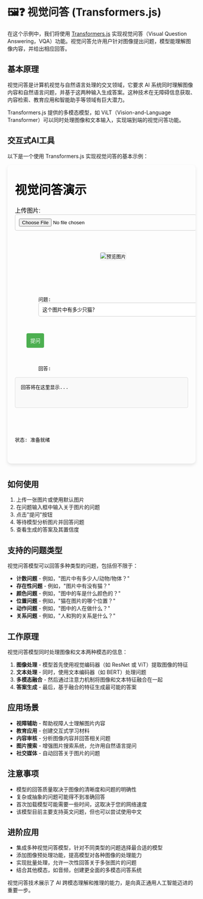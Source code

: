 # 🖼️❓ 视觉问答 (Transformers.js)

在这个示例中，我们将使用 [Transformers.js](https://huggingface.co/docs/transformers.js/index) 实现视觉问答（Visual Question Answering，VQA）功能。视觉问答允许用户针对图像提出问题，模型能理解图像内容，并给出相应回答。

## 基本原理

视觉问答是计算机视觉与自然语言处理的交叉领域，它要求 AI 系统同时理解图像内容和自然语言问题，并基于这两种输入生成答案。这种技术在无障碍信息获取、内容检索、教育应用和智能助手等领域有巨大潜力。

Transformers.js 提供的多模态模型，如 ViLT（Vision-and-Language Transformer）可以同时处理图像和文本输入，实现端到端的视觉问答功能。

## 交互式AI工具

以下是一个使用 Transformers.js 实现视觉问答的基本示例：

<div style="position: relative; padding-bottom: 10px;">
<iframe id="视觉问答示例" style="width: 100%; height: 800px; border: none; border-radius: 10px; box-shadow: 0 4px 8px rgba(0,0,0,0.1);" srcdoc='<!DOCTYPE html>
<html lang="zh">
<head>
    <title>Transformers.js 视觉问答示例</title>
    <script src="https://cdn.jsdelivr.net/npm/@xenova/transformers@2.14.0"></script>
    <style>
        body {
            font-family: Arial, sans-serif;
            max-width: 800px;
            margin: 0 auto;
            padding: 20px;
        }
        .container {
            display: flex;
            flex-direction: column;
            gap: 15px;
        }
        .image-container {
            max-width: 100%;
            text-align: center;
            margin-bottom: 20px;
        }
        #preview-image {
            max-width: 100%;
            max-height: 400px;
            border: 1px solid #ddd;
            border-radius: 4px;
        }
        input[type="text"], input[type="file"] {
            width: 100%;
            padding: 10px;
            border: 1px solid #ccc;
            border-radius: 4px;
        }
        button {
            padding: 10px;
            background-color: #4CAF50;
            color: white;
            border: none;
            border-radius: 4px;
            cursor: pointer;
        }
        button:hover {
            background-color: #45a049;
        }
        button:disabled {
            background-color: #cccccc;
            cursor: not-allowed;
        }
        #answer {
            padding: 15px;
            border: 1px solid #ddd;
            border-radius: 4px;
            background-color: #f9f9f9;
            min-height: 50px;
        }
        .example-questions {
            background-color: #f0f0f0;
            padding: 15px;
            border-radius: 4px;
            margin-top: 20px;
        }
        .example-questions ul {
            margin: 0;
            padding-left: 20px;
        }
        .loading {
            display: inline-block;
            width: 20px;
            height: 20px;
            border: 3px solid rgba(0,0,0,0.1);
            border-radius: 50%;
            border-top-color: #4CAF50;
            animation: spin 1s ease-in-out infinite;
        }
        @keyframes spin {
            to { transform: rotate(360deg); }
        }
    </style>
</head>
<body>
    <h1>视觉问答演示</h1>
    <div class="container">
        <div>
            <label for="image-upload">上传图片:</label>
            <input type="file" id="image-upload" accept="image/*">
        </div>
        
        <div class="image-container">
            <img id="preview-image" src="https://huggingface.co/datasets/Xenova/transformers.js-docs/resolve/main/cats.jpg" alt="预览图片">
        </div>
        
        <div>
            <label for="question-input">问题:</label>
            <input type="text" id="question-input" placeholder="请输入关于图片的问题..." value="这个图片中有多少只猫？">
        </div>
        
        <button id="ask-btn">提问</button>
        
        <div>
            <label>回答:</label>
            <div id="answer">回答将在这里显示...</div>
        </div>
        
        <div id="status">状态: 准备就绪</div>
        
        <div class="example-questions">
            <h3>示例问题：</h3>
            <ul>
                <li>这张图片中有什么？</li>
                <li>图中有多少动物？</li>
                <li>这些动物是什么颜色的？</li>
                <li>图片中的动物在做什么？</li>
            </ul>
        </div>
    </div>

    <script>
        // 使用 Transformers.js 进行视觉问答
        const { pipeline, RawImage } = window.transformers;
        
        let vqaModel = null;
        let isModelLoading = false;
        
        const statusElement = document.getElementById(&apos;status&apos;);
        const imageUpload = document.getElementById(&apos;image-upload&apos;);
        const previewImage = document.getElementById(&apos;preview-image&apos;);
        const questionInput = document.getElementById(&apos;question-input&apos;);
        const askButton = document.getElementById(&apos;ask-btn&apos;);
        const answerElement = document.getElementById(&apos;answer&apos;);
        
        // 加载模型
        async function loadModel() {
            if (isModelLoading || vqaModel) return;
            
            try {
                isModelLoading = true;
                statusElement.textContent = &apos;状态: 正在加载视觉问答模型...&apos;;
                askButton.disabled = true;
                
                vqaModel = await pipeline(&apos;visual-question-answering&apos;, &apos;Xenova/vilt-b32-finetuned-vqa&apos;);
                
                statusElement.textContent = &apos;状态: 模型已加载，准备就绪&apos;;
                askButton.disabled = false;
            } catch (error) {
                statusElement.textContent = `状态: 模型加载失败 - ${error.message}`;
                console.error(&apos;模型加载错误:&apos;, error);
            } finally {
                isModelLoading = false;
            }
        }

        // 初始加载模型
        loadModel();
        
        // 处理图片上传
        imageUpload.addEventListener(&apos;change&apos;, (e) => {
            const file = e.target.files[0];
            if (!file) return;
            
            const reader = new FileReader();
            reader.onload = function(event) {
                previewImage.src = event.target.result;
            };
            reader.readAsDataURL(file);
        });
        
        // 提问
        askButton.addEventListener(&apos;click&apos;, async () => {
            const question = questionInput.value.trim();
            
            if (!question) {
                alert(&apos;请输入问题&apos;);
                return;
            }
            
            if (!vqaModel) {
                alert(&apos;模型尚未加载完成，请稍候&apos;);
                return;
            }
            
            try {
                statusElement.textContent = &apos;状态: 正在分析图片和问题...&apos;;
                askButton.disabled = true;
                
                // 添加加载动画
                answerElement.innerHTML = &apos;<div class="loading"></div> 正在思考...&apos;;
                
                // 使用当前显示的图像
                const image = await RawImage.fromImageElement(previewImage);
                
                // 使用模型回答问题
                const result = await vqaModel({
                    image: image,
                    question: question
                });
                
                // 显示答案
                if (result && result.length > 0) {
                    // 构建答案HTML，按置信度排序
                    const answersHtml = result
                        .sort((a, b) => b.score - a.score)
                        .map(item => {
                            const score = (item.score * 100).toFixed(1);
                            return `<div>
                                <strong>${item.answer}</strong> (置信度: ${score}%)
                            </div>`;
                        })
                        .join(&apos;&apos;);
                    
                    answerElement.innerHTML = `
                        <p>最可能的答案:</p>
                        ${answersHtml}
                    `;
                } else {
                    answerElement.textContent = &apos;无法回答此问题&apos;;
                }
                
                // 更新状态
                statusElement.textContent = &apos;状态: 回答已生成&apos;;
            } catch (error) {
                statusElement.textContent = `状态: 处理失败 - ${error.message}`;
                answerElement.textContent = `处理失败: ${error.message}`;
                console.error(&apos;视觉问答错误:&apos;, error);
            } finally {
                askButton.disabled = false;
            }
        });
    </script>
</body>
</html>
'></iframe>
</div>

## 如何使用

1. 上传一张图片或使用默认图片
2. 在问题输入框中输入关于图片的问题
3. 点击"提问"按钮
4. 等待模型分析图片并回答问题
5. 查看生成的答案及其置信度

## 支持的问题类型

视觉问答模型可以回答多种类型的问题，包括但不限于：

- **计数问题** - 例如，"图片中有多少人/动物/物体？"
- **存在性问题** - 例如，"图片中有没有猫？"
- **颜色问题** - 例如，"图中的车是什么颜色的？"
- **位置问题** - 例如，"猫在图片的哪个位置？"
- **动作问题** - 例如，"图中的人在做什么？"
- **关系问题** - 例如，"人和狗的关系是什么？"

## 工作原理

视觉问答模型同时处理图像和文本两种模态的信息：

1. **图像处理** - 模型首先使用视觉编码器（如 ResNet 或 ViT）提取图像的特征
2. **文本处理** - 同时，使用文本编码器（如 BERT）处理问题
3. **多模态融合** - 然后通过注意力机制将图像和文本特征融合在一起
4. **答案生成** - 最后，基于融合的特征生成最可能的答案

## 应用场景

- **视障辅助** - 帮助视障人士理解图片内容
- **教育应用** - 创建交互式学习材料
- **内容审核** - 分析图像内容并回答相关问题
- **图片搜索** - 增强图片搜索系统，允许用自然语言提问
- **社交媒体** - 自动回答关于图片的问题

## 注意事项

- 模型的回答质量取决于图像的清晰度和问题的明确性
- 复杂或抽象的问题可能得不到准确回答
- 首次加载模型可能需要一些时间，这取决于您的网络速度
- 该模型目前主要支持英文问题，但也可以尝试使用中文

## 进阶应用

- 集成多种视觉问答模型，针对不同类型的问题选择最合适的模型
- 添加图像预处理功能，提高模型对各种图像的处理能力
- 实现批量处理，允许一次性回答关于多张图片的问题
- 结合其他模态，如音频，创建更全面的多模态问答系统

视觉问答技术展示了 AI 跨模态理解和推理的能力，是向真正通用人工智能迈进的重要一步。

